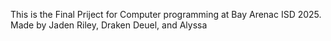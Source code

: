This is the Final Priject for Computer programming at Bay Arenac ISD 2025. Made by Jaden Riley, Draken Deuel, and Alyssa